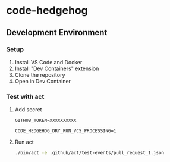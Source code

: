 # code-hedgehog

## Development Environment

### Setup
1. Install VS Code and Docker
2. Install "Dev Containers" extension
3. Clone the repository
4. Open in Dev Container

### Test with act

1. Add secret
    
    ```.act.secrets
    GITHUB_TOKEN=XXXXXXXXXX
    ```

    ```.act.env
    CODE_HEDGEHOG_DRY_RUN_VCS_PROCESSING=1
    ```

1. Run act
    
    ```bash
    ./bin/act -e .github/act/test-events/pull_request_1.json
    ```

